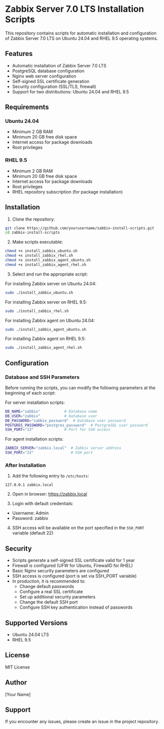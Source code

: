 # Zabbix Server 7.0 LTS Installation Scripts

This repository contains scripts for automatic installation and configuration of Zabbix Server 7.0 LTS on Ubuntu 24.04 and RHEL 9.5 operating systems.

## Features

- Automatic installation of Zabbix Server 7.0 LTS
- PostgreSQL database configuration
- Nginx web server configuration
- Self-signed SSL certificate generation
- Security configuration (SSL/TLS, firewall)
- Support for two distributions: Ubuntu 24.04 and RHEL 9.5

## Requirements

### Ubuntu 24.04
- Minimum 2 GB RAM
- Minimum 20 GB free disk space
- Internet access for package downloads
- Root privileges

### RHEL 9.5
- Minimum 2 GB RAM
- Minimum 20 GB free disk space
- Internet access for package downloads
- Root privileges
- RHEL repository subscription (for package installation)

## Installation

1. Clone the repository:
```bash
git clone https://github.com/yourusername/zabbix-install-scripts.git
cd zabbix-install-scripts
```

2. Make scripts executable:
```bash
chmod +x install_zabbix_ubuntu.sh
chmod +x install_zabbix_rhel.sh
chmod +x install_zabbix_agent_ubuntu.sh
chmod +x install_zabbix_agent_rhel.sh
```

3. Select and run the appropriate script:

For installing Zabbix server on Ubuntu 24.04:
```bash
sudo ./install_zabbix_ubuntu.sh
```

For installing Zabbix server on RHEL 9.5:
```bash
sudo ./install_zabbix_rhel.sh
```

For installing Zabbix agent on Ubuntu 24.04:
```bash
sudo ./install_zabbix_agent_ubuntu.sh
```

For installing Zabbix agent on RHEL 9.5:
```bash
sudo ./install_zabbix_agent_rhel.sh
```

## Configuration

### Database and SSH Parameters
Before running the scripts, you can modify the following parameters at the beginning of each script:

For server installation scripts:
```bash
DB_NAME="zabbix"           # Database name
DB_USER="zabbix"           # Database user
DB_PASSWORD="zabbix_password"  # Database user password
POSTGRES_PASSWORD="postgres_password"  # PostgreSQL user password
SSH_PORT="22"              # Port for SSH access
```

For agent installation scripts:
```bash
ZABBIX_SERVER="zabbix.local"  # Zabbix server address
SSH_PORT="22"                 # SSH port
```

### After Installation

1. Add the following entry to `/etc/hosts`:
```
127.0.0.1 zabbix.local
```

2. Open in browser: https://zabbix.local

3. Login with default credentials:
- Username: Admin
- Password: zabbix

4. SSH access will be available on the port specified in the `SSH_PORT` variable (default 22)

## Security

- Scripts generate a self-signed SSL certificate valid for 1 year
- Firewall is configured (UFW for Ubuntu, FirewallD for RHEL)
- Basic Nginx security parameters are configured
- SSH access is configured (port is set via SSH_PORT variable)
- In production, it is recommended to:
  - Change default passwords
  - Configure a real SSL certificate
  - Set up additional security parameters
  - Change the default SSH port
  - Configure SSH key authentication instead of passwords

## Supported Versions

- Ubuntu 24.04 LTS
- RHEL 9.5

## License

MIT License

## Author

[Your Name]

## Support

If you encounter any issues, please create an issue in the project repository. 
